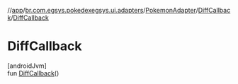 //[app](../../../../index.md)/[br.com.egsys.pokedexegsys.ui.adapters](../../index.md)/[PokemonAdapter](../index.md)/[DiffCallback](index.md)/[DiffCallback](-diff-callback.md)

# DiffCallback

[androidJvm]\
fun [DiffCallback](-diff-callback.md)()
